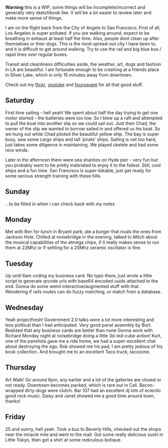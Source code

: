   **Warning** this is a WIP, some things will be incomplete/incorrect and generally very sketchbook like. It will be a lot easier to review later and make more sense of things.

  I am on the flight back from the City of Angels to San Francisco.
  First of all, Los Angeles is super polluted. If you are walking around, expect to be breathing in exhaust at least half the time. Also, people dont clean up after themselves or thier dogs.
  This is the most spread-out city I have been to, and it is difficult to get around walking.
  Try to use the rail and big blue bus / rapid lines over regular buses.

  Transit and cleanliness difficulties aside, the weather, art, dogs and fashion in LA are beautiful.
  I am fortunate enough to be crashing at a friends place in Silver Lake, which is only 15 minutes away from downtown.

  Check out my [flickr], [youtube] and [foursquare] for all that good stuff.

Saturday
--------
  First time sailing - hell yeah! We spent about half the day trying to get one motor started - the batteries were too low. So I blew up a raft and attempted to pull the boat into another slip so we could sail out. Just then Chad, the owner of the slip we wanted to borrow sailed in and offered us his boat. So we hung out while Chad piloted the beautiful yellow ship. The bay is super busy, saw some cargo ships and tall 'pirate' ships. Sailing is not too hard, just takes some diligence in maintaining. We played ukelele and had some nice winds.

  Later in the afternoon there were sea shanties on Hyde pier - very fun but you probably want to be pretty inebriated to enjoy it to the fullest. Still, cool ships and a fun time. San Francisco is super-bikable, just get ready for some serious strength training with these hills.

Sunday
------
 ...to be filled in when i can check back with my notes

Monday
------
  Met with Ben for lunch in Bryant park; ate a burger that rivals the ones from Jackson Hole.
  Chilled at noisebridge in the evening, talked to Mitch about the musical capabilities of the atmega chips, if it really makes sense to run them at 22Mhz or if settling for a 20Mhz ceramic oscillator is fine.

Tuesday
-------
  Up until 6am coding my business card. No typo there, just wrote a little script to generate qrcode urls with base64 encoded uuids attached to the end. Gonna do some weird interactive/augmented stuff with that. Wondering if rails routes can do fuzzy matching, or match from a database.

Wednesday
---------
  Yeah projectfresh! Government 2.0 talks were a lot more interesting and less political than I had anticipated. Very good panel assembly by Burt. Realized that any business cards are better than none
  Gonna work with Richard Monday night at noisebridge doing a little 3d-led-cube action!
  Kurt, one of the panelists gave me a ride home, we had a super-excellent chat about destroying the ego.
  Rob showed me his pad, I am pretty jealous of his book collection. And brought me to an excellent Taco truck, tacozone.

Thursday
--------
  Art Walk! Go around 6pm, any earlier and a lot of the galleries are closed or not ready. Downtown becomes packed, which is rare out in Cali. Bacon-wrapped dirty-dogs were clutch. Bar 107 had an excellent dj lots of eclectic good rock music. Daisy and Janet showed me a good time around town, thanks!

Friday
------
  25 and sunny, hell yeah. Took a bus to Beverly Hills, checked out the shops near the miracle mile and went to the mall. Got some really delicious sushi in Little Tokyo, then got a shirt at some rediculous botique.

[flickr]: http://www.flickr.com/photos/37234044@N07/
[youtube]: http://www.youtube.com/jedahan
[foursquare]: http://foursquare.com/jedahan
